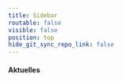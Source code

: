 ```yaml
---
title: Sidebar
routable: false
visible: false
position: top
hide_git_sync_repo_link: false
---
```


#### Aktuelles

